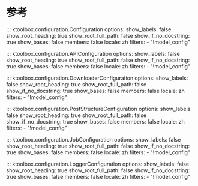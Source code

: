 # 参考

::: ktoolbox.configuration.Configuration
    options:
        show_labels: false
        show_root_heading: true
        show_root_full_path: false
        show_if_no_docstring: true
        show_bases: false
        members: false
        locale: zh
        filters:
            - "!model_config"

::: ktoolbox.configuration.APIConfiguration
    options:
        show_labels: false
        show_root_heading: true
        show_root_full_path: false
        show_if_no_docstring: true
        show_bases: false
        members: false
        locale: zh
        filters:
            - "!model_config"

::: ktoolbox.configuration.DownloaderConfiguration
    options:
        show_labels: false
        show_root_heading: true
        show_root_full_path: false
        show_if_no_docstring: true
        show_bases: false
        members: false
        locale: zh
        filters:
            - "!model_config"

::: ktoolbox.configuration.PostStructureConfiguration
    options:
        show_labels: false
        show_root_heading: true
        show_root_full_path: false
        show_if_no_docstring: true
        show_bases: false
        members: false
        locale: zh
        filters:
            - "!model_config"

::: ktoolbox.configuration.JobConfiguration
    options:
        show_labels: false
        show_root_heading: true
        show_root_full_path: false
        show_if_no_docstring: true
        show_bases: false
        members: false
        locale: zh
        filters:
            - "!model_config"

::: ktoolbox.configuration.LoggerConfiguration
    options:
        show_labels: false
        show_root_heading: true
        show_root_full_path: false
        show_if_no_docstring: true
        show_bases: false
        members: false
        locale: zh
        filters:
            - "!model_config"